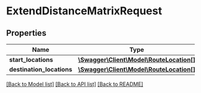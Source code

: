 # ExtendDistanceMatrixRequest

## Properties
Name | Type | Description | Notes
------------ | ------------- | ------------- | -------------
**start_locations** | [**\Swagger\Client\Model\RouteLocation[]**](RouteLocation.md) |  | [optional] 
**destination_locations** | [**\Swagger\Client\Model\RouteLocation[]**](RouteLocation.md) |  | [optional] 

[[Back to Model list]](../../README.md#documentation-for-models) [[Back to API list]](../../README.md#documentation-for-api-endpoints) [[Back to README]](../../README.md)

